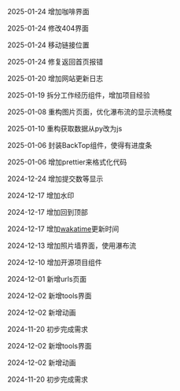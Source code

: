 2025-01-24 增加咖啡界面

2025-01-24 修改404界面

2025-01-24 移动链接位置

2025-01-24 修复返回首页报错

2025-01-20 增加网站更新日志

2025-01-19 拆分工作经历组件，增加项目经验

2025-01-08 重构图片页面，优化瀑布流的显示流畅度

2025-01-10 重构获取数据从py改为js

2025-01-06 封装BackTop组件，使得有进度条

2025-01-06 增加prettier来格式化代码

2024-12-24 增加提交数等显示

2024-12-17 增加水印

2024-12-17 增加回到顶部

2024-12-17 增加[wakatime](https://wakatime.com/)更新时间

2024-12-13 增加照片墙界面，使用瀑布流

2024-12-10 增加开源项目组件

2024-12-01 新增urls页面

2024-12-02 新增tools界面

2024-12-02 新增动画

2024-11-20 初步完成需求

2024-12-02 新增tools界面 

2024-12-02 新增动画

2024-11-20 初步完成需求
